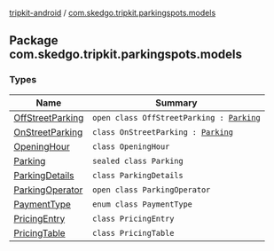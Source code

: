 [tripkit-android](../index.md) / [com.skedgo.tripkit.parkingspots.models](./index.md)

## Package com.skedgo.tripkit.parkingspots.models

### Types

| Name | Summary |
|---|---|
| [OffStreetParking](-off-street-parking/index.md) | `open class OffStreetParking : `[`Parking`](-parking/index.md) |
| [OnStreetParking](-on-street-parking/index.md) | `class OnStreetParking : `[`Parking`](-parking/index.md) |
| [OpeningHour](-opening-hour/index.md) | `class OpeningHour` |
| [Parking](-parking/index.md) | `sealed class Parking` |
| [ParkingDetails](-parking-details/index.md) | `class ParkingDetails` |
| [ParkingOperator](-parking-operator/index.md) | `open class ParkingOperator` |
| [PaymentType](-payment-type/index.md) | `enum class PaymentType` |
| [PricingEntry](-pricing-entry/index.md) | `class PricingEntry` |
| [PricingTable](-pricing-table/index.md) | `class PricingTable` |
